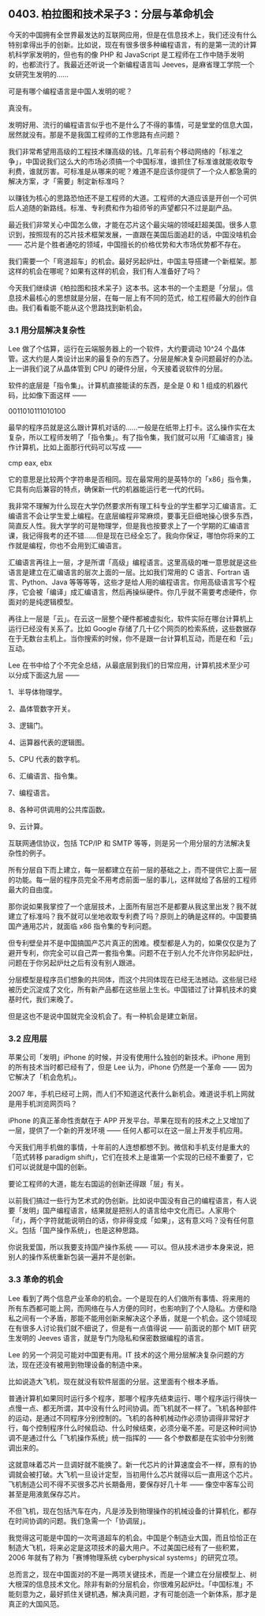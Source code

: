 ## 0403. 柏拉图和技术呆子3：分层与革命机会

今天的中国拥有全世界最发达的互联网应用，但是在信息技术上，我们还没有什么特别拿得出手的创新。比如说，现在有很多很多种编程语言，有的是第一流的计算机科学家发明的，但也有的像 PHP 和 JavaScript 是工程师在工作中随手发明的，也都流行了。我最近还听说一个新编程语言叫 Jeeves，是麻省理工学院一个女研究生发明的……

可是有哪个编程语言是中国人发明的呢？

真没有。

发明好用、流行的编程语言似乎也不是什么了不得的事情，可是堂堂的信息大国，居然就没有。那是不是我国工程师的工作思路有点问题？

我们非常希望用高级的工程技术赚高级的钱。几年前有个移动网络的「标准之争」，中国说我们这么大的市场必须搞一个中国标准，谁抓住了标准谁就能收取专利费，谁就厉害。可标准是从哪来的呢？难道不是应该你提供了一个众人都急需的解决方案，才「需要」制定新标准吗？

以赚钱为核心的思路恐怕还不是工程师的大道。工程师的大道应该是开创一个可供后人追随的新路线。标准、专利费和作为祖师爷的声望都只不过是副产品。

最近我们非常关心中国怎么做，才能在芯片这个最尖端的领域赶超美国。很多人意识到，按照现有的芯片技术框架发展，一直跟在美国后面追赶的话，中国没啥机会 —— 芯片是个胜者通吃的领域，中国擅长的价格优势和大市场优势都不存在。

我们需要一个「弯道超车」的机会。最好另起炉灶，中国主导搭建一个新框架。那这样的机会在哪呢？如果有这样的机会，我们有人准备好了吗？

今天我们继续讲《柏拉图和技术呆子》这本书。这本书的一个主题是「分层」。信息技术最核心的思想就是分层，在每一层上有不同的范式，给工程师最大的创作自由。我们看看能不能从这个思路找到新机会。

### 3.1 用分层解决复杂性

Lee 做了个估算，运行在云端服务器上的一个软件，大约要调动 10^24 个晶体管。这大约是人类设计出来的最复杂的东西了。分层是解决复杂问题最好的办法。上一讲我们说了从晶体管到 CPU 的硬件分层，今天接着说软件的分层。

软件的底层是「指令集」。计算机直接能读的东西，是全是 0 和 1 组成的机器代码，比如像下面这样 ——

0011010111010100

最早的程序员就是这么跟计算机对话的……一般是在纸带上打卡。这么操作实在太复杂，所以工程师发明了「指令集」。有了指令集，我们就可以用「汇编语言」操作计算机，比如上面那行代码可以写成 ——

cmp eax, ebx

它的意思是比较两个字符串是否相同。现在最常用的是英特尔的「x86」指令集，它具有向后兼容的特点，确保新一代的机器能运行老一代的代码。

我非常不理解为什么现在大学仍然要求所有理工科专业的学生都学习汇编语言。汇编语言不会让学生爱上编程。在底层编程非常麻烦，要事无巨细地操心很多东西，简直反人性。我大学学的可是物理学，但是我也按要求上了一个学期的汇编语言课，我记得我考的还不错……但是现在已经全忘了。我向你保证，哪怕你将来的工作就是编程，你也不会用到汇编语言。

汇编语言再往上一层，才是所谓「高级」编程语言。这里高级的唯一意思就是这些语言是建立在汇编语言的层次上面的一层。比如我们常用的 C 语言、Fortran 语言、Python、Java 等等等等，这些才是给人用的编程语言。你用高级语言写个程序，它会被「编译」成汇编语言，然后再操纵硬件。你几乎就不需要考虑硬件，你面对的是纯逻辑模型。

再往上一层是「云」。在云这一层整个硬件都被虚拟化，软件实际在哪台计算机上运行已经没有关系了。比如 Google 存储了几十亿个网页的检索系统，这些数据存在于无数台主机上。当你搜索的时候，你不是跟一台计算机互动，而是在和「云」互动。

Lee 在书中给了个不完全总结，从最底层到我们的日常应用，计算机技术至少可以分成下面这九层 ——

1、半导体物理学。

2、晶体管数字开关。

3、逻辑门。

4、运算器代表的逻辑图。

5、CPU 代表的数字机。

6、汇编语言、指令集。

7、编程语言。

8、各种可供调用的公共库函数。

9、云计算。

互联网通信协议，包括 TCP/IP 和 SMTP 等等，则是另一个用分层的方法解决复杂性的例子。

所有分层自下而上建立，每一层都建立在前一层的基础之上，而不提供它上面一层的功能。每一层的程序员完全不用考虑前面一层的事儿，这样就给了各层的工程师最大的自由度。

那你说如果我掌控了一个底层技术，上面所有层岂不是都要从我这里出发？我不就建立了标准吗？我不就可以坐地收取专利费了吗？原则上的确是这样的。中国要搞国产通用芯片，就面临 x86 指令集的专利问题。

但专利壁垒并不是中国搞国产芯片真正的困难。模型都是人为的，如果仅仅是为了避开专利，你完全可以自己弄一套指令集。问题不在于别人允不允许你另起炉灶，问题在于你另起炉灶之后有没有别人跟进。

分层模型是程序员们想象的共同体，而这个共同体现在已经无法撼动。这些层已经被历史沉淀成了文化，所有新产品都在这些层上生长。中国错过了计算机技术的奠基时代，我们来晚了。

但是这也不是说中国就完全没机会了。有一种机会是建立新层。

### 3.2 应用层

苹果公司「发明」iPhone 的时候，并没有使用什么独创的新技术。iPhone 用到的所有技术当时都已经有了，但是 Lee 认为，iPhone 仍然是一个革命 —— 因为它解决了「机会危机」。

2007 年，手机已经可上网，而人们不知道这代表什么新机会。难道说手机上网就是用手机浏览网页吗？

iPhone 的真正革命性贡献在于 APP 开发平台。苹果在现有的技术之上又增加了一层，提供了一个新的开发环境 —— 任何人都可以在这一层上开发手机应用。

今天我们用手机做的事情，十年前的人连想都想不到。微信和手机支付是重大的「范式转移 paradigm shift」，它们在技术上是谁第一个实现的已经不重要了，它们可以说就是中国的创新。

要论工程师的大道，能左右国运的创新还得跟「层」有关。

以前我们搞过一些行为艺术式的伪创新。比如说中国没有自己的编程语言，有人说要「发明」国产编程语言，结果就是把别人的语言给中文化而已。人家用个「if」，两个字符就能说明白的话，你非得变成「如果」，这有意义吗？没有任何意义。包括「国产操作系统」，也是这种思路。

你说我爱国，所以我要支持国产操作系统 —— 可以。但从技术进步本身来说，把别人的操作系统重新包装一遍并不是创新。

### 3.3 革命的机会

Lee 看到了两个信息产业革命的机会。一个是现在的人们做所有事情、将来用的所有东西都可能上网，而网络在与人方便的同时，也影响到了个人隐私。方便和隐私之间有一个矛盾，那能不能用创新来解决这个矛盾，就是一个机会。这个领域现在有很多人讨论我们就不细说了，但是有一点值得说 —— 前面说的那个 MIT 研究生发明的 Jeeves 语言，就是专门为隐私和保密数据编程的语言。

Lee 的另一个洞见可能对中国更有用。IT 技术的这个用分层解决复杂问题的方法，现在还没有被用到物理设备的制造中来。

比如说造大飞机，现在就没有软件层面的分层。这里面有个根本矛盾。

普通计算机如果同时运行多个程序，那哪个程序先结束运行、哪个程序运行得快一点慢一点、都无所谓，其中没有什么时间协调。而飞机就不一样了。飞机各种部件的运动，是通过不同程序分别控制的。飞机的各种机械动作必须协调得非常好才行，每个控制程序什么时候启动、什么时候结束，必须分毫不差。可是这种时间协调不是通过什么「飞机操作系统」统一指挥的 —— 各个参数都是在实验中分别微调出来的。

这就意味着芯片一旦调好就不能换了。新一代芯片的计算速度会不一样，原有的协调就会被打破。大飞机一旦设计定型，当初用什么芯片就得以后一直用这个芯片。飞机制造公司不得不买很多芯片长期备用，要保存好几十年 —— 像空中客车公司甚至是用液氮保存芯片。

不但飞机，现在包括汽车在内，凡是涉及到物理操作的机械设备的计算机化，都存在时间协调的问题。我们急需一个「协调层」。

我觉得这可能是中国的一次弯道超车的机会。中国是个制造业大国，而且恰恰正在制造大飞机，将来必定是这项技术的最大用户。不过美国已经有了一些积累，2006 年就有了称为「赛博物理系统 cyberphysical systems」的研究立项。

总而言之，现在中国面对的不是一两项关键技术，而是一个建立在分层模型上、树大根深的信息技术文化。除非有新的分层机会，你很难另起炉灶。「中国标准」不能刻意为之，最好抓住关键机遇，解决真问题，才有可能创造一个新体系，那才是真正的大国风范。